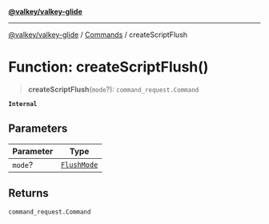 [**@valkey/valkey-glide**](../../README.md)

***

[@valkey/valkey-glide](../../modules.md) / [Commands](../README.md) / createScriptFlush

# Function: createScriptFlush()

> **createScriptFlush**(`mode`?): `command_request.Command`

**`Internal`**

## Parameters

| Parameter | Type |
| ------ | ------ |
| `mode`? | [`FlushMode`](../enumerations/FlushMode.md) |

## Returns

`command_request.Command`
